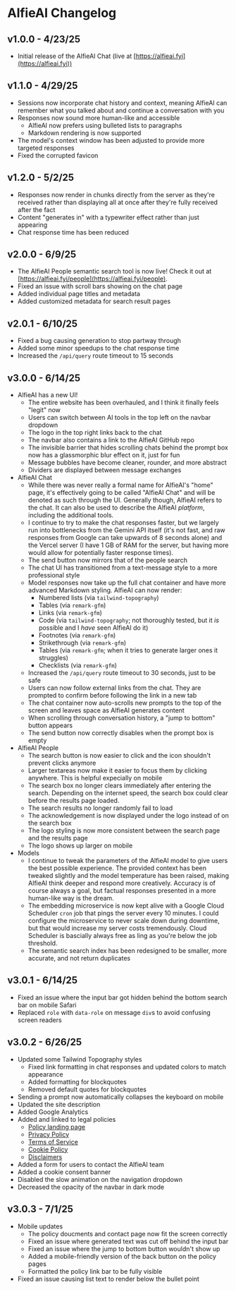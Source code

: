 # AlfieAI Changelog

## v1.0.0 - 4/23/25

* Initial release of the AlfieAI Chat (live at [https://alfieai.fyi](https://alfieai.fyi))

## v1.1.0 - 4/29/25

* Sessions now incorporate chat history and context, meaning AlfieAI can remember what you talked
  about and continue a conversation with you
* Responses now sound more human-like and accessible
  * AlfieAI now prefers using bulleted lists to paragraphs
  * Markdown rendering is now supported
* The model's context window has been adjusted to provide more targeted responses
* Fixed the corrupted favicon

## v1.2.0 - 5/2/25

* Responses now render in chunks directly from the server as they're received rather than displaying all at once
  after they're fully received after the fact
* Content "generates in" with a typewriter effect rather than just appearing
* Chat response time has been reduced

## v2.0.0 - 6/9/25

* The AlfieAI People semantic search tool is now live! Check it out at [https://alfieai.fyi/people](https://alfieai.fyi/people).
* Fixed an issue with scroll bars showing on the chat page
* Added individual page titles and metadata
* Added customized metadata for search result pages

## v2.0.1 - 6/10/25

* Fixed a bug causing generation to stop partway through
* Added some minor speedups to the chat response time
* Increased the `/api/query` route timeout to 15 seconds

## v3.0.0 - 6/14/25

* AlfieAI has a new UI!
  * The entire website has been overhauled, and I think it finally feels "legit" now
  * Users can switch between AI tools in the top left on the navbar dropdown
  * The logo in the top right links back to the chat
  * The navbar also contains a link to the AlfieAI GitHub repo
  * The invisible barrier that hides scrolling chats behind the prompt box now has a glassmorphic
    blur effect on it, just for fun
  * Message bubbles have become cleaner, rounder, and more abstract
  * Dividers are displayed between message exchanges
* AlfieAI Chat
  * While there was never really a formal name for AlfieAI's "home" page, it's effectively going
    to be called "AlfieAI Chat" and will be denoted as such through the UI. Generally though,
    AlfieAI refers to the chat. It can also be used to describe the AlfieAI _platform_, including
    the additional tools.
  * I continue to try to make the chat responses faster, but we largely run into bottlenecks from the
    Gemini API itself (it's not fast, and raw responses from Google can take upwards of 8 seconds alone)
    and the Vercel server (I have 1 GB of RAM for the server, but having more would allow for potentially
    faster response times).
  * The send button now mirrors that of the people search
  * The chat UI has transitioned from a text-message style to a more professional style
  * Model responses now take up the full chat container and have more advanced Markdown styling. AlfieAI can now
    render:
    * Numbered lists (via `tailwind-topography`)
    * Tables (via `remark-gfm`)
    * Links (via `remark-gfm`)
    * Code (via `tailwind-topography`; not thoroughly tested, but it _is_ possible and I _have_ seen AlfieAI do it)
    * Footnotes (via `remark-gfm`)
    * Strikethrough (via `remark-gfm`)
    * Tables (via `remark-gfm`; when it tries to generate larger ones it struggles)
    * Checklists (via `remark-gfm`)
  * Increased the `/api/query` route timeout to 30 seconds, just to be safe
  * Users can now follow external links from the chat. They are prompted to confirm before following the link in a new tab
  * The chat container now auto-scrolls new prompts to the top of the screen and leaves space as AlfieAI generates content
  * When scrolling through conversation history, a "jump to bottom" button appears
  * The send button now correctly disables when the prompt box is empty
* AlfieAI People
  * The search button is now easier to click and the icon shouldn't prevent clicks anymore
  * Larger textareas now make it easier to focus them by clicking anywhere. This is helpful expecially
    on mobile
  * The search box no longer clears immediately after entering the search. Depending on the internet
    speed, the search box could clear before the results page loaded.
  * The search results no longer randomly fail to load
  * The acknowledgement is now displayed under the logo instead of on the search box
  * The logo styling is now more consistent between the search page and the results page
  * The logo shows up larger on mobile
* Models
  * I continue to tweak the parameters of the AlfieAI model to give users the best possible experience. The
    provided context has been tweaked slightly and the model temperature has been raised, making AlfieAI think
    deeper and respond more creatively. Accuracy is of course always a goal, but factual responses presented in
    a more human-like way is the dream.
  * The embedding microservice is now kept alive with a Google Cloud Scheduler `cron` job that pings the server
    every 10 minutes. I could configure the microservice to never scale down during downtime, but that would increase
    my server costs tremendously. Cloud Scheduler is bascially always free as ling as you're below the job threshold.
  * The semantic search index has been redesigned to be smaller, more accurate, and not return duplicates

## v3.0.1 - 6/14/25

* Fixed an issue where the input bar got hidden behind the bottom search bar on mobile Safari
* Replaced `role` with `data-role` on message `div`s to avoid confusing screen readers

## v3.0.2 - 6/26/25

* Updated some Tailwind Topography styles
  * Fixed link formatting in chat responses and updated colors to match appearance
  * Added formatting for blockquotes
  * Removed default quotes for blockquotes
* Sending a prompt now automatically collapses the keyboard on mobile
* Updated the site description
* Added Google Analytics
* Added and linked to legal policies
  * [Policy landing page](https://alfieai.fyi/policies)
  * [Privacy Policy](https://alfieai.fyi/policies/privacy)
  * [Terms of Service](https://alfieai.fyi/policies/terms)
  * [Cookie Policy](https://alfieai.fyi/policies/cookies)
  * [Disclaimers](https://alfieai.fyi/policies/disclaimers)
* Added a form for users to contact the AlfieAI team
* Added a cookie consent banner
* Disabled the slow animation on the navigation dropdown
* Decreased the opacity of the navbar in dark mode

## v3.0.3 - 7/1/25

* Mobile updates
  * The policy doucments and contact page now fit the screen correctly
  * Fixed an issue where generated text was cut off behind the input bar
  * Fixed an issue where the jump to bottom button wouldn't show up
  * Added a mobile-friendly version of the back button on the policy pages
  * Formatted the policy link bar to be fully visible
* Fixed an issue causing list text to render below the bullet point
